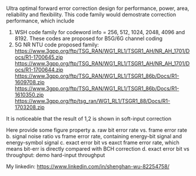 
#
Ultra optimal forward error correction design for performance, power, area, reliability and flexibility. This code family would demostrate correction performance,
which include
1. WSH code family for codeword info = 256, 512, 1024, 2048, 4096 and 8192. These codes are proposed for B5G/6G channel coding   
2. 5G NR NTU code proposed family:
   https://www.3gpp.org/ftp/TSG_RAN/WG1_RL1/TSGR1_AH/NR_AH_1701/Docs/R1-1700645.zip
   https://www.3gpp.org/ftp/TSG_RAN/WG1_RL1/TSGR1_AH/NR_AH_1701/Docs/R1-1700644.zip
   https://www.3gpp.org/ftp/TSG_RAN/WG1_RL1/TSGR1_86b/Docs/R1-1609708.zip
   https://www.3gpp.org/ftp/TSG_RAN/WG1_RL1/TSGR1_86b/Docs/R1-1610350.zip
   https://www.3gpp.org/ftp/tsg_ran/WG1_RL1/TSGR1_88/Docs/R1-1703208.zip

It is noticeable that the result of 1,2 is shown in soft-input correction

Here provide some figure property
a. raw bit error rate vs. frame error rate
b. signal noise ratio vs frame error rate, containing energy-bit signal and energy-symbol signal
c. exact error bit vs eaxct frame error rate, which means bit-err is directly compared with BCH correction
d. exact error bit vs throughput: demo hard-input throughput

My linkedin: https://www.linkedin.com/in/shenghan-wu-82254758/
#
